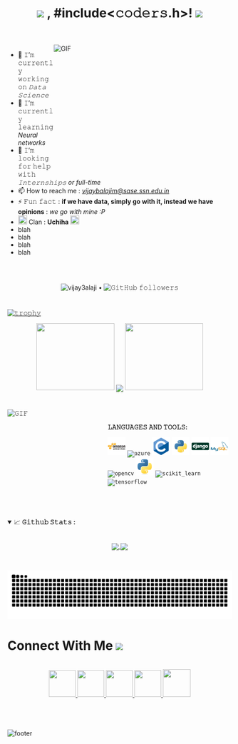 <h1 align="center">
   <a target="_blank">
    <img src="https://github.com/Vijay3alaji/img/blob/main/%E2%80%94Pngtree%E2%80%94hola%20text%20handwriting_6578175.png" width="48px" style="max-width:100%;">
  </a>
 , #include&lt;𝚌𝚘𝚍𝚎𝚛𝚜.h&gt;!
  <a target="_blank">
    <img src="https://github.com/JayantGoel001/JayantGoel001/blob/master/GIF/Hi.gif" width="40px" />
  </a>
</h1>

<br/>
<br/>
<a target="_blank">
  <img align="right" height="300" width="400" alt="GIF" src="https://media.giphy.com/media/MKorKFj0Muz4P0CI7D/giphy.gif?cid=ecf05e471mhb2mai0ogy96e9sunhd6gjslvud3hv4ux46xbh&rid=giphy.gif&ct=g">
</a>

- 🔭 𝙸’𝚖 𝚌𝚞𝚛𝚛𝚎𝚗𝚝𝚕𝚢 𝚠𝚘𝚛𝚔𝚒𝚗𝚐 𝚘𝚗 *𝙳𝚊𝚝𝚊 𝚂𝚌𝚒𝚎𝚗𝚌𝚎*
- 🌱 𝙸’𝚖 𝚌𝚞𝚛𝚛𝚎𝚗𝚝𝚕𝚢 𝚕𝚎𝚊𝚛𝚗𝚒𝚗𝚐 *Neural networks*
- 🤔 𝙸’𝚖 𝚕𝚘𝚘𝚔𝚒𝚗𝚐 𝚏𝚘𝚛 𝚑𝚎𝚕𝚙 𝚠𝚒𝚝𝚑 *𝙸𝚗𝚝𝚎𝚛𝚗𝚜𝚑𝚒𝚙𝚜 or full-time*
- 📫 How to reach me : *vijaybalajim@sase.ssn.edu.in*
- ⚡ 𝙵𝚞𝚗 𝚏𝚊𝚌𝚝 : **if we have data, simply go with it, instead we have opinions** : *we go with mine :P*
- <img src="https://github.com/Vijay3alaji/img/blob/main/house.png" width="20px" height="20px"/> Clan : **Uchiha** <img width="20px" height="20px" src="https://github.com/Vijay3alaji/img/blob/main/pngwing.com%20(1).png">
- blah
- blah
- blah
- blah

<br/>
<br/>

<p align="center"> 
  <img src="https://komarev.com/ghpvc/?username=vijay3alaji&label=Profile%20views&color=0e75b6&style=flat" alt="vijay3alaji" /> • 
  <img alt="𝙶𝚒𝚝𝙷𝚞𝚋 𝚏𝚘𝚕𝚕𝚘𝚠𝚎𝚛𝚜" src="https://img.shields.io/github/followers/Vijay3alaji?label=Followers&style=social">
</p>


</p>


#

[![𝚝𝚛𝚘𝚙𝚑𝚢](https://github-profile-trophy.vercel.app/?username=Vijay3alaji&column=8&margin-w=15&margin-h=15&no-bg=true&no-frame=true&theme=juicyfresh)](https://github.com/Vijay3alaji)

<p align="center">
  <a>
    <img height="150" width="175" src="https://github.com/Vijay3alaji/img/blob/main/left.png">
    <img align="center" src="https://github-readme-streak-stats.herokuapp.com/?user=Vijay3alaji&theme=dark&hide_border=true"/>
    <img height="150" width="175" src="https://github.com/Vijay3alaji/img/blob/main/right1.png">
  </a>
</p>

#

<a target="_blank"><img align="left" height="177" width="225" alt="𝙶𝙸𝙵" src=https://github.com/Vijay3alaji/img/blob/main/giphy%20(1).gif></a>
<br>


**𝙻𝙰𝙽𝙶𝚄𝙰𝙶𝙴𝚂 𝙰𝙽𝙳 𝚃𝙾𝙾𝙻𝚂:**  

<code><img height="40" width="40" src="https://raw.githubusercontent.com/devicons/devicon/master/icons/amazonwebservices/amazonwebservices-original-wordmark.svg" alt="aws"></code>
<code><img height="40" width="40" src="https://www.vectorlogo.zone/logos/microsoft_azure/microsoft_azure-icon.svg" alt="azure"></code>
<code><img height="40" width="40" src="https://raw.githubusercontent.com/devicons/devicon/master/icons/c/c-original.svg" alt="c"></code>
<code><img height="40" width="40" src="https://raw.githubusercontent.com/github/explore/80688e429a7d4ef2fca1e82350fe8e3517d3494d/topics/python/python.png"></code>
<code><img height="40" width="40" src="https://raw.githubusercontent.com/devicons/devicon/master/icons/django/django-original.svg" alt="django"></code>
<code><img height="40" width="40" src="https://raw.githubusercontent.com/devicons/devicon/master/icons/mysql/mysql-original-wordmark.svg" alt="mysql"></code>
<code><img height="40" width="40" src="https://www.vectorlogo.zone/logos/opencv/opencv-icon.svg" alt="opencv"></code>
<code><img height="40" width="40" src="https://raw.githubusercontent.com/devicons/devicon/master/icons/python/python-original.svg" alt="python"></code>
<code><img height="40" width="40" src="https://upload.wikimedia.org/wikipedia/commons/0/05/Scikit_learn_logo_small.svg" alt="scikit_learn"></code>
<code><img height="40" width="40" src="https://www.vectorlogo.zone/logos/tensorflow/tensorflow-icon.svg" alt="tensorflow"></code>
 
<br>

#


<details open="">
<summary>
  <g-emoji class="g-emoji" alias="chart_with_upwards_trend" fallback-src="https://github.githubassets.com/images/icons/emoji/unicode/1f4c8.png">📈</g-emoji>
  <strong>𝙶𝚒𝚝𝚑𝚞𝚋 𝚂𝚝𝚊𝚝𝚜 : </strong>
</summary>
<br>

<p align="center">
  <a href="https://github.com/Vijay3alaji">
    <img align="center" src="https://github-readme-stats.vercel.app/api?username=Vijay3alaji&show_icons=true&hide_border=true&title_color=94b4a4&amp&icon_color=FFFFFF&amp&text_color=FFFFFF&amp&bg_color=000000&count_private=true&include_all_commits=true"/>
  </a>
  <a href="https://github.com/Vijay3alaji">
    <img align="center" height="195px" src="https://github-readme-stats.vercel.app/api/top-langs/?username=Vijay3alaji&text_color=FFFFFF&bg_color=000000&title_color=94b4a4&langs_count=15&layout=compact&hide_border=true" />
  </a>
</p>
</details>
<br>


![𝙶𝚒𝚝𝚑𝚞𝚋 𝙲𝚘𝚗𝚝𝚛𝚒𝚋𝚞𝚝𝚒𝚘𝚗 𝙶𝚛𝚊𝚙𝚑](https://github.com/JayantGoel001/JayantGoel001/blob/main/github-contribution-grid-snake.svg)




<h1>
  Connect With Me
  <a target="_blank">
    <img src="https://github.com/Vijay3alaji/img/blob/main/Handshake.gif" height="25px" style="max-width:100%;">
  </a>
</h1>

<p align="center">
  <br>
  <a href="https://www.linkedin.com/in/vijay-balajim/" target="_blank">
    <code><img height="60" width="60" src="https://raw.githubusercontent.com/rahuldkjain/github-profile-readme-generator/master/src/images/icons/Social/linked-in-alt.svg"></code>
  </a>
  <a href="https://kaggle.com/https://www.kaggle.com/vjiayb" target="_blank">
    <code><img  height="60" width="60" src="https://raw.githubusercontent.com/rahuldkjain/github-profile-readme-generator/master/src/images/icons/Social/kaggle.svg"></code>
  </a>
  <a href="https://www.instagram.com/_.vijayy_/" target="_blank">
    <code><img height="60" width="60" src="https://raw.githubusercontent.com/rahuldkjain/github-profile-readme-generator/master/src/images/icons/Social/instagram.svg"/></code>
  </a>
  <a href="https://twitter.com/vija_y_" target="_blank">
    <code><img height="60" width="60" src="https://raw.githubusercontent.com/rahuldkjain/github-profile-readme-generator/master/src/images/icons/Social/twitter.svg"/></code>
  </a>
  <a href="https://www.hackerrank.com/https://www.hackerrank.com/vijaybalajim">
    <code><img src="https://raw.githubusercontent.com/rahuldkjain/github-profile-readme-generator/master/src/images/icons/Social/hackerrank.svg" height="62" width="62"></code>
  </a>     
</p>
<br/>

#

![footer](https://github.com/Vijay3alaji/img/blob/main/footer.png)

